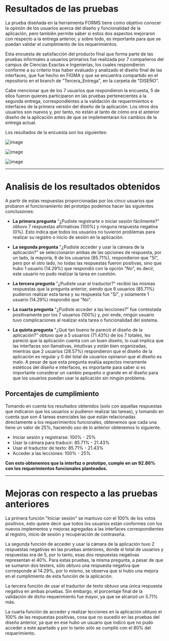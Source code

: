 # Resultados de las pruebas

La prueba diseñada en la herramienta FORMS tiene como objetivo conocer la opinión de los usuarios acerca del diseño y funcionalidad de la aplicación, pero también permite saber si estos dos aspectos mejoraron con respecto a la entrega anterior, y sobre todo, es importante para que se puedan validar el cumplimiento de los requerimientos. 

Esta encuesta de satisfacción del producto final que forma parte de las pruebas informales a usuarios primarios fue realizada por 7 compañeros del campus de Ciencias Exactas e Ingenierías, los cuales respondieron conforme a su criterio tras haber evaluado y analizado el diseño final de las interfaces, que fue hecho en FIGMA y que se encuentra compartido en el repositorio en el branch de "Tercera_Entrega", en la carpeta de "DISEÑO". 

Cabe mencionar que de los 7 usuarios que respondieron la encuesta, 5 de ellos fueron quienes participaron en las pruebas pertenecientes a la segunda entrega, correspondientes a la validación de requerimientos e interfaces de la primera versión del diseño de la aplicación. Los otros dos usuarios son nuevos y, por tanto, no están al tanto de cómo era el anterior diseño de la aplicación antes de que se implementaran los cambios de la entrega actual.

Los resultados de la encuesta son los siguientes:

![image](https://github.com/alejandrolopezmldndo/FIS---EQUIPO-6/assets/143463559/71eec120-eee8-49de-b795-16e3cc3def39)

![image](https://github.com/alejandrolopezmldndo/FIS---EQUIPO-6/assets/143463559/f1fb86dc-6422-4187-a58a-7ce113719d35)

![image](https://github.com/alejandrolopezmldndo/FIS---EQUIPO-6/assets/143463559/142cf42f-b5af-4577-a996-14a0cda9ab85)

---

# Analisis de los resultados obtenidos

A partir de estas respuestas proporcionadas por los cinco usuarios que probaron el funcionamiento del prototipo podemos hacer las siguientes conclusiones:

- **La primera pregunta** "¿Pudiste registrarte o iniciar sesión fácilmente?" obtuvo 7 respuestas afirmativas (100%) y ninguna respuesta negativa (0%). Esto indica que todos los usuarios no tuvieron problemas para realizar su registro o inicio de sesión en la aplicación.

- **La segunda pregunta** "¿Pudiste acceder y usar la cámara de la aplicación?" se seleccionaron ambas de las opciones de respuesta, por un lado, la mayoría, 6 de los usuarios (85.71%), respondieron que "Sí", pero por el otro lado, no todas las respuestas fueron positivas, sino que hubo 1 usuario (14.29%) que respondió con la opción "No", es decir, este usuario no pudo realizar la tarea en cuestión.

- **La tercera pregunta** "¿Pudiste usar el traductor?" recibió las mismas respuestas que la pregunta anterior, siendo que 6 usuarios (85.71%) pudieron realizar esta tarea y su respuesta fue "Sí", y solamente 1 usuario (14.29%) respondió que "No".

- **La cuarta pregunta** "¿Pudiste acceder a las lecciones?" fue contestada positivamente por los 7 usuarios (100%) y, por ende, ningún usuario tuvo complicaciones al realizar esta tarea o funcionalidad del sistema.

- **La quinta pregunta** "¿Qué tan bueno te pareció el diseño de la aplicación?" obtuvo que a 5 usuarios (71.43%) de los 7 totales, les pareció que la aplicación cuenta con un buen diseño, lo cual implica que las interfaces son llamativas, intuitivas y están bien organizadas; mientras que 2 usuarios (28.57%) respondieron que el diseño de la aplicación es regular y 0 del total de usuarios opinaron que el diseño es malo. A pesar de que esta pregunta evalúa aspectos meramente estéticos del diseño e interfaces, es importante para saber si es importante considerar un cambio pequeño o grande en el diseño para que los usuarios puedan usar la aplicación sin ningún problema.

 ## Porcentajes de cumplimiento

Tomando en cuenta los resultados obtenidos (solo con aquellas respuestas que indicaron que los usuarios si pudieron realizar las tareas), y tomando en cuenta que son 4 tareas esenciales las que están relacionadas directamente a los requerimientos funcionales, obtenemos que cada una tiene un valor de 25%, haciendo uso de lo anterior obtenemos lo siguiente.

- Iniciar sesión y registrarse: 100% - 25%
- Usar la cámara para traducir: 85.71% - 21.43%
- Usar el traductor de texto: 85.71% - 21.43%
- Acceder a las lecciones: 100% - 25%

**Con esto obtenemos que la interfaz o prototipo, cumple en un 92.86% con los requerimientos funcionales planteados.**

---

# Mejoras con respecto a las pruebas anteriores

La primera función "Iniciar sesión" se mantuvo con el 100% de los votos positivos, esto quiere decir que todos los usuarios están conformes con los nuevos implementos y mejoras agregadas a las interfaces correspondientes al registro, inicio de sesión y recuperación de contraseña.

La segunda función de acceder y usar la cámara de la aplicación tuvo 2 respuestas negativas en las pruebas anteriores, donde el total de usuarios y respuestas era de 5, por lo tanto, esas dos respuestas negativas representan el 40%. Para estas pruebas, la misma pregunta, a pesar de que se sumaron dos testers, sólo obtuvo una respuesta negativa que corresponde al 14.29%, por lo mismo, se observa que sí hubo una mejora en el cumplimiento de esta función de la aplicación.

La tercera función de usar el traductor de texto obtuvo una única respuesta negativa en ambas pruebas. Sin embargo, el porcentaje final de la validación de dicho requerimiento fue mayor, ya que se alcanzó un 5.71% más.

La cuarta función de acceder y realizar lecciones en la aplicación obtuvo el 100% de las respuestas positivas, cosa que no sucedió en las pruebas del diseño anterior, ya que en ese hubo un usuario que indicó que no pudo acceder a este apartado y por lo tanto sólo se cumplió con el 80% del requerimiento.
